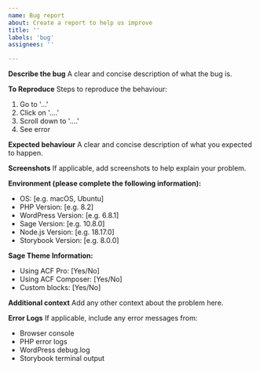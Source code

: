 ```yaml
---
name: Bug report
about: Create a report to help us improve
title: ''
labels: 'bug'
assignees: ''

---
```


**Describe the bug**
A clear and concise description of what the bug is.

**To Reproduce**
Steps to reproduce the behaviour:
1. Go to '...'
2. Click on '....'
3. Scroll down to '....'
4. See error

**Expected behaviour**
A clear and concise description of what you expected to happen.

**Screenshots**
If applicable, add screenshots to help explain your problem.

**Environment (please complete the following information):**
- OS: [e.g. macOS, Ubuntu]
- PHP Version: [e.g. 8.2]
- WordPress Version: [e.g. 6.8.1]
- Sage Version: [e.g. 10.8.0]
- Node.js Version: [e.g. 18.17.0]
- Storybook Version: [e.g. 8.0.0]

**Sage Theme Information:**
- Using ACF Pro: [Yes/No]
- Using ACF Composer: [Yes/No]
- Custom blocks: [Yes/No]

**Additional context**
Add any other context about the problem here.

**Error Logs**
If applicable, include any error messages from:
- Browser console
- PHP error logs
- WordPress debug.log
- Storybook terminal output
